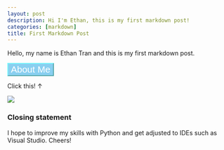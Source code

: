 ```yaml
---
layout: post
description: Hi I'm Ethan, this is my first markdown post!
categories: [markdown]
title: First Markdown Post
---
```


Hello, my name is Ethan Tran and this is my first markdown post. 
 
 <html>
 <head>
 <body>
        <button onclick = aboutMe(); style = "background-color: #89CFF0; color: #FFFF; border-color: #79F6FC; font-size: 1.5em" > About Me </button>
        <p id ="test">Click this! ↑</p>
        <script>
            function aboutMe(){
                document.getElementById("test").innerHTML = "I am born and raised in San Diego, and in my spare time like to watch videos on various topics such as finance, cars, and history. I also enjoy going to the beach as well as spending time with my family and friends."; 
            } 
        </head>
        </script>
            </body>
            </html>

![](../../../../Downloads/IMG_0439.JPG)

### Closing statement
I hope to improve my skills with Python and get adjusted to IDEs such as Visual Studio. Cheers! 